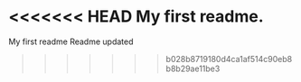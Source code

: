 <<<<<<< HEAD
My first readme.
=======
My first readme
Readme updated
>>>>>>> b028b8719180d4ca1af514c90eb8b8b29ae11be3

